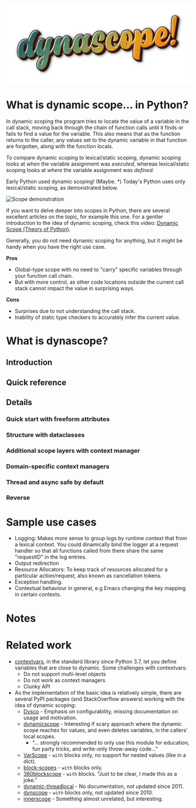 ![dynascope logo](docs/assets/dynascope.png)

# What is dynamic scope... in Python?

In dynamic scoping the program tries to locate the value of a variable in the call stack, moving back through the chain
of function calls until it finds or fails to find a value for the variable. This also means that as the function returns
to the caller, any values set to the dynamic variable in that function are forgotten, along with the function locals.

To compare dynamic scoping to lexical/static scoping, dynamic scoping looks at _when_ the variable assignment was
_executed_, whereas lexical/static scoping looks at _where_ the variable assignment was _defined_.

Early Python used dynamic scoping! (Maybe. *) Today's Python uses only lexical/static scoping, as demonstrated below.

![Scope demonstration]()

If you want to delve deeper into scopes in Python, there are several excellent articles on the topic, for example this
one. For a gentler introduction to the idea of dynamic scoping, check this video:
[Dynamic Scope (Theory of Python)](https://www.youtube.com/watch?v=9Ezop9_SZLo).

Generally, you do not need dynamic scoping for anything, but it might be handy when you have the right use case.

**Pros**

* Global-type scope with no need to "carry" specific variables through your function call chain.
* But with more control, as other code locations outside the current call stack cannot impact the value in surprising 
  ways.

**Cons**

* Surprises due to not understanding the call stack.
* Inability of static type checkers to accurately infer the current value. 

# What is dynascope?

## Introduction

## Quick reference

## Details

### Quick start with freeform attributes

### Structure with dataclasses

### Additional scope layers with context manager

### Domain-specific context managers

### Thread and async safe by default

### Reverse

# Sample use cases

- Logging: Makes more sense to group logs by runtime context that from a lexical context. You could dinamically bind
  the logger at a request handler so that all functions called from there share the same "requestID" in the log entries.
- Output redirection
- Resource Allocators: To keep track of resources allocated for a particular action/request, also
  known as cancellation tokens.
- Exception handling.
- Contextual behaviour in general, e.g Emacs changing the key mapping in certain contexts.

# Notes

# Related work

* [contextvars](https://docs.python.org/3/library/contextvars.html), in the standard library since Python 3.7, let you
  define variables that are close to dynamic. Some challenges with contextvars:
    * Do not support multi-level objects
    * Do not work as context managers
    * Clunky API
* As the implementation of the basic idea is relatively simple, there are several PyPI packages (and StackOverflow 
  answers) working with the idea of dynamic scoping:
  * [Dysco](https://github.com/intoli/dysco) - Emphasis on configurability, missing documentation on usage and 
    motivation.
  * [dynamicscope](https://github.com/mentalisttraceur/python-dynamicscope) - Interesting if scary approach where the
    dynamic scope reaches for values, and even deletes variables, in the callers' local scopes.
      * "... strongly recommended to only use this module for education, fun party tricks, and write-only throw-away
        code..."
  * [VarScope](https://eertmans.be/varscope/) - `with` blocks only, no support for nested values (like in a dict).
  * [block-scopes](https://github.com/cadojo/block-scopes#readme) - `with` blocks only.
  * [360blockscope](https://pypi.org/project/360blockscope/) - `with` blocks. "Just to be clear, I made this as a joke."
  * [dynamic-threadlocal](dynamic_threadlocal) - No documentation, not updated since 2011.
  * [dynscope](https://pypi.org/project/dynscope/) - `with` blocks only, not updated since 2010.
  * [innerscope](https://github.com/eriknw/innerscope) - Something almost unrelated, but interesting.